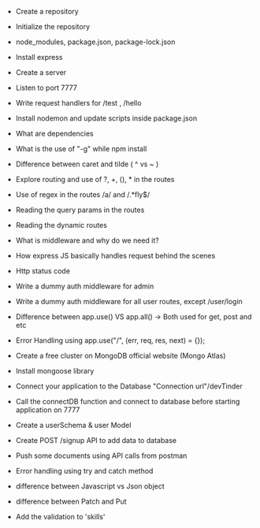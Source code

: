 - Create a repository
- Initialize the repository
- node_modules, package.json, package-lock.json
- Install express
- Create a server
- Listen to port 7777
- Write request handlers for /test , /hello
- Install nodemon and update scripts inside package.json
- What are dependencies
- What is the use of "-g" while npm install
- Difference between caret and tilde ( ^ vs ~ )
- Explore routing and use of ?, +, (), * in the routes
- Use of regex in the routes /a/ and /.*fly$/
- Reading the query params in the routes 
- Reading the dynamic routes
- What is middleware and why do we need it?
- How express JS basically handles request behind the scenes
- Http status code
- Write a dummy auth middleware for admin
- Write a dummy auth middleware for all user routes, except /user/login
- Difference between app.use() VS app.all() -> Both used for get, post and etc
- Error Handling using app.use("/", (err, req, res, next) = {});

- Create a free cluster on MongoDB official website (Mongo Atlas)
- Install mongoose library
- Connect your application to the Database "Connection url"/devTinder
- Call the connectDB function and connect to database before starting application on 7777
- Create a userSchema & user Model
- Create POST /signup API to add data to database
- Push some documents using API calls from postman
- Error handling using try and catch method

- difference between Javascript vs Json object
- difference between Patch and Put

- Add the validation to 'skills'